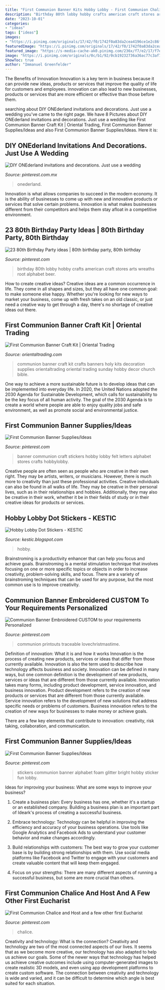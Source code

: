 ```yaml
---
title: "First Communion Banner Kits Hobby Lobby - First Communion Chalice And Host And A Few Other First Eucharist"
description: "Birthday 80th lobby hobby crafts american craft stores arts wreaths root alphabet beer"
date: "2023-10-01"
categories:
- "ideas"
tags: ["ideas"]
images:
- "https://i.pinimg.com/originals/17/42/f0/1742f0a83da2cea4196ce1e2c86fc268.jpg"
featuredImage: "https://i.pinimg.com/originals/17/42/f0/1742f0a83da2cea4196ce1e2c86fc268.jpg"
featured_image: "https://s-media-cache-ak0.pinimg.com/236x/f7/e2/17/f7e2175add19366ba119dcd894ec518c.jpg"
image: "https://i.pinimg.com/originals/0c/b1/92/0cb19232736a36ac77c3af7421efa12b.jpg"
ShowToc: true
author: "Immanuel Greenfelder"
---
```



The Benefits of Innovation
Innovation is a key term in business because it can provide new ideas, products or services that improve the quality of life for customers and employees. innovation can also lead to new businesses, products or services that are more efficient or effective than those before them.

	

		
searching about DIY ONEderland invitations and decorations. Just use a wedding you've came to the right page. We have 8 Pictures about DIY ONEderland invitations and decorations. Just use a wedding like First Communion Banner Craft Kit | Oriental Trading, First Communion Banner Supplies/Ideas and also First Communion Banner Supplies/Ideas. Here it is:
		
    
## DIY ONEderland Invitations And Decorations. Just Use A Wedding

<img loading=lazy src="https://i.pinimg.com/originals/0c/b1/92/0cb19232736a36ac77c3af7421efa12b.jpg" onerror="this.onerror=null;this.src='https://tse4.mm.bing.net/th?id=OIP.IX24m09XKGSAxU1K-hpybQHaHa&amp;pid=15.1';" alt="DIY ONEderland invitations and decorations. Just use a wedding">

_Source: pinterest.com.mx_

>onederland. 

	

Innovation is what allows companies to succeed in the modern economy. It is the ability of businesses to come up with new and innovative products or services that solve certain problems. Innovation is what makes businesses different from their competitors and helps them stay afloat in a competitive environment.

    
## 23 80th Birthday Party Ideas | 80th Birthday Party, 80th Birthday

<img loading=lazy src="https://i.pinimg.com/236x/74/6c/83/746c83899930418dc362d363a3b24066--th-birthday-american-crafts.jpg" onerror="this.onerror=null;this.src='https://tse2.mm.bing.net/th?id=OIP.J4LJnhhGXNpyLWnJcYb0UwAAAA&amp;pid=15.1';" alt="23 80th Birthday Party ideas | 80th birthday party, 80th birthday">

_Source: pinterest.com_

>birthday 80th lobby hobby crafts american craft stores arts wreaths root alphabet beer. 

	

How to create creative ideas?
Creative ideas are a common occurrence in life. They come in all shapes and sizes, but they all have one common goal: to make someone else happy. Whether you're looking for new ways to market your business, come up with fresh takes on an old classic, or just need a creative way to get through a day, there's no shortage of creative ideas out there.

    
## First Communion Banner Craft Kit | Oriental Trading

<img loading=lazy src="https://s7.orientaltrading.com/is/image/OrientalTrading/PDP_VIEWER_IMAGE/first-communion-banner-craft-kit~13755675" onerror="this.onerror=null;this.src='https://tse2.mm.bing.net/th?id=OIP.InIMVpiWh0mrFkDJl_7r6gHaHa&amp;pid=15.1';" alt="First Communion Banner Craft Kit | Oriental Trading">

_Source: orientaltrading.com_

>communion banner craft kit crafts banners holy kits decoration supplies orientaltrading oriental trading sunday hobby decor church bible. 

	

One way to achieve a more sustainable future is to develop ideas that can be implemented into everyday life. In 2020, the United Nations adopted the 2030 Agenda for Sustainable Development, which calls for sustainability to be the key focus of all human activity. The goal of the 2030 Agenda is to create a world where people are able to enjoy quality jobs and safe environment, as well as promote social and environmental justice.

    
## First Communion Banner Supplies/Ideas

<img loading=lazy src="https://i.pinimg.com/236x/63/c2/41/63c2414f19c0e1d2e23940d3d52085a4--number-stickers-sticker-shop.jpg" onerror="this.onerror=null;this.src='https://tse2.mm.bing.net/th?id=OIP.sU5uWfZen4nLC7Nyr_hFpAHaHa&amp;pid=15.1';" alt="First Communion Banner Supplies/Ideas">

_Source: pinterest.com_

>banner communion craft stickers hobby lobby felt letters alphabet stores crafts hobbylobby. 

	

Creative people are often seen as people who are creative in their own right. They may be artists, writers, or musicians. However, there is much more to creativity than just these professional activities. Creative individuals can also be found in all walks of life. They may be creative in their personal lives, such as in their relationships and hobbies. Additionally, they may also be creative in their work, whether it be in their fields of study or in their creative ideas for products or services.

    
## Hobby Lobby Dot Stickers - KESTIC

<img loading=lazy src="https://i.pinimg.com/originals/17/42/f0/1742f0a83da2cea4196ce1e2c86fc268.jpg" onerror="this.onerror=null;this.src='https://tse2.mm.bing.net/th?id=OIP.K9A3xqEdvxun20MwTUy4HgHaPO&amp;pid=15.1';" alt="Hobby Lobby Dot Stickers - KESTIC">

_Source: kestic.blogspot.com_

>hobby. 

	

Brainstroming is a productivity enhancer that can help you focus and achieve goals. Brainstroming is a mental stimulation technique that involves focusing on one or more specific topics or objects in order to increase creativity, problem-solving skills, and focus. There are a variety of brainstroming techniques that can be used for any purpose, but the most common use is to improve creativity.

    
## Communion Banner Embroidered CUSTOM To Your Requirements Personalized

<img loading=lazy src="https://i.pinimg.com/474x/1f/e8/42/1fe842f6f9b22e2fbcad45160118c4d2--first-holy-communion-first-communion-banners-girl-catholic.jpg" onerror="this.onerror=null;this.src='https://tse4.mm.bing.net/th?id=OIP.whA_seIcXdjP4_0C759QBwAAAA&amp;pid=15.1';" alt="Communion Banner Embroidered CUSTOM to your requirements Personalized">

_Source: pinterest.com_

>communion printouts traceable lovechristmastime. 

	

Definition of innovation: What it is and how it works
Innovation is the process of creating new products, services or ideas that differ from those currently available. Innovation is also the term used to describe how technology affects business and society. Innovation can be defined in many ways, but one common definition is the development of new products, services or ideas that are different from those currently available.
Innovation takes many forms, including product development, service innovation, and business innovation. Product development refers to the creation of new products or services that are different from those currently available. Service innovation refers to the development of new solutions that address specific needs or problems of customers. Business innovation refers to the creation of new ways for businesses to make money or achieve goals.

There are a few key elements that contribute to innovation: creativity, risk taking, collaboration, and communication.

    
## First Communion Banner Supplies/Ideas

<img loading=lazy src="https://i.pinimg.com/236x/5d/8b/21/5d8b21e4f56322330af84f5486b6bff5--alphabet-stickers-sticker-shop.jpg" onerror="this.onerror=null;this.src='https://tse1.mm.bing.net/th?id=OIP.yxZGGCKHPptb_NeXlcQUSwHaHa&amp;pid=15.1';" alt="First Communion Banner Supplies/Ideas">

_Source: pinterest.com_

>stickers communion banner alphabet foam glitter bright hobby sticker fun lobby. 

	

Ideas for improving your business: What are some ways to improve your business?
1. Create a business plan: Every business has one, whether it's a startup or an established company. Building a business plan is an important part of Ideark's process of creating a successful business.
2. Embrace technology: Technology can be helpful in improving the efficiency and accuracy of your business operations. Use tools like Google Analytics and Facebook Ads to understand your customer behavior and make changes accordingly.

3. Build relationships with customers: The best way to grow your customer base is by building strong relationships with them. Use social media platforms like Facebook and Twitter to engage with your customers and create valuable content that will keep them engaged.

4. Focus on your strengths: There are many different aspects of running a successful business, but some are more crucial than others.

    
## First Communion Chalice And Host And A Few Other First Eucharist

<img loading=lazy src="https://s-media-cache-ak0.pinimg.com/236x/f7/e2/17/f7e2175add19366ba119dcd894ec518c.jpg" onerror="this.onerror=null;this.src='https://tse1.mm.bing.net/th?id=OIP.UgCKJlWYbVTg1d4OJkpc-AHaKf&amp;pid=15.1';" alt="First Communion Chalice and Host and a few other first Eucharist">

_Source: pinterest.com_

>chalice. 

	

Creativity and technology: What is the connection?
Creativity and technology are two of the most connected aspects of our lives. It seems that as we become more creative, our technology has also adapted to help us achieve our goals. Some of the newer ways that technology has helped us achieve creative outcomes include using computer-generated images to create realistic 3D models, and even using app development platforms to create custom software. The connection between creativity and technology is wide and varied, and it can be difficult to determine which angle is best suited for each situation.

